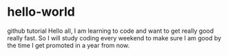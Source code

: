 # hello-world
github tutorial
Hello all, I am learning to code and want to get really good really fast. So I will study coding every weekend to make sure I am good by the time I get promoted in a year from now.
